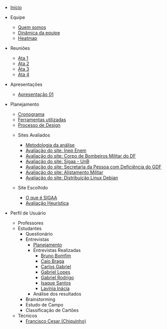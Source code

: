 * [Início](/)

* Equipe
  - [Quem somos](Equipe/QuemSomos.md)
  - [Dinâmica da equipe](Equipe/DinamicaEquipe.md)
  - [Heatmap](Equipe/Heatmap.md)
    
* Reuniões
  - [Ata 1](atas/Ata01.md)
  - [Ata 2](atas/Ata_02.md)
  - [Ata 3](atas/Ata_03.md)
  - [Ata 4](atas/Ata_04.md)

* Apresentações
  - [Apresentação 01](Entregas/Entrega01.md)
    
* Planejamento 
  - [Cronograma](planejamento/Cronograma.md)
  - [Ferramentas utilizadas](planejamento/Ferramentas.md)
  - [Processo de Design](planejamento/PlanejamentoDesign.md) 
    
   
  * Sites Avaliados
    - [Metodologia da análise](planejamento/SitesAvaliados/AnaliseSites.md)
    - [Avaliação do site: Inep Enem](planejamento/SitesAvaliados/Site_enem.md)
    - [Avaliação do site:  Corpo de Bombeiros Militar do DF](planejamento/SitesAvaliados/CBMDF.md)
    - [Avaliação do site: Sigaa - UnB](planejamento/SitesAvaliados/Site_Sigaa.md)
    - [Avaliação do site: Secretaria da Pessoa com Deficiência do GDF](planejamento/SitesAvaliados/Site_Secretaria_PND_GDF.md)
    - [Avaliação do site: Alistamento Militar](planejamento/SitesAvaliados/AlistamentoMilitar.md)
    - [Avaliação do site: Distribuição Linux Debian](planejamento/SitesAvaliados/Site_Debian.md)

   * Site Escolhido
     - [O que é SIGAA](planejamento/SiteEscolhidoSIGAA/SIGAA.md)
     - [Avaliação Heurística](planejamento/SiteEscolhidoSIGAA/Avaliação_Heuristica_SIGAA.md)

* Perfil de Usuário
    * Professores
    * Estudantes
        * Questionário
        * Entrevistas
            - [Planejamento](PerfilUsuario/Estudantes/Entrevistas/PlanejamentoEntrevista.md)
            * Entrevistas Realizadas
                - [Bruno Bomfim](PerfilUsuario/Estudantes/Entrevistas/Gravacao/BrunoMartins.md)
                - [Caio Braga](PerfilUsuario/Estudantes/Entrevistas/Gravacao/CaioBraga.md)
                - [Carlos Gabriel](PerfilUsuario/Estudantes/Entrevistas/Gravacao/CarlosGabriel.md)
                - [Gabriel Lopes](PerfilUsuario/Estudantes/Entrevistas/Gravacao/GabrielLopes.md)
                - [Gabriel Rodrigo](PerfilUsuario/Estudantes/Entrevistas/Gravacao/GabrielRodrigo.md)
                - [Isaque Santos](PerfilUsuario/Estudantes/Entrevistas/Gravacao/IsaqueSantos.md)
                - [Lavínia Inácia](PerfilUsuario/Estudantes/Entrevistas/Gravacao/LavíniaInácia.md)
          -  Análise dos resultados
      * Brainstorming
      * Estudo de Campo
      * Classificação de Cartões  
    * Técnicos
      - [Francisco Cesar (Chiquinho)](PerfilUsuario/Tecnicos/Entrevistas/Gravacao/Francisco(Chiquinho).md)
